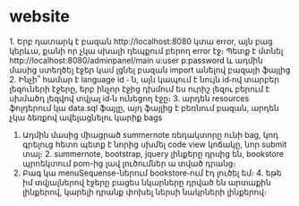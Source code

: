 # website
1․ Երբ դատարկ է բազան http://localhost:8080 կտա error, այն բաց կերևա, քանի որ չկա սխալի դեպքում բերող error էջ։ Պետք է մտնել http://localhost:8080/adminpanel/main u:user p:password և ադմին մասից ստեղծել էջեր կամ լցնել բազան import անելով բազայի ֆայլից
2. Ինչի՞ համար է language id ֊ ն, այն կապում է նույն id֊ով տարբեր լեզուների էջերը, երբ ինչոր էջից դխմում ես ուրիշ լեզու բերում է սխմածդ լեզվով տվյալ id֊ն ունեցող էջը։
3. արդեն resources ֆոլդերում կա data.sql ֆայլը, այդ ֆայլից է բեռնում բազան, արդեն չկա ձեռքով ավելացնելու կարիք
bags
1. Ադմին մասից միացրած summernote ռեդակտորը ունի bag, կոդ գրելուց հետո պետք է նորից սխմել code view կոճակը, նոր submit տալ։
2․ summernote, bootstrap, jquery լինքերը դրսից են, bookstore պրոեկտում pom-ից լավ լուծումներ ա տված դրանց։
3. Բագ կա menuSequense-ներում bookstore֊ում էդ լուծել եմ։
4․ եթե իմ տվյալներով էջերը բացես նկարները դրված են արտաքին լինքերով, կարելի դրանք փոխել ներսի նակրների լինքերով։
